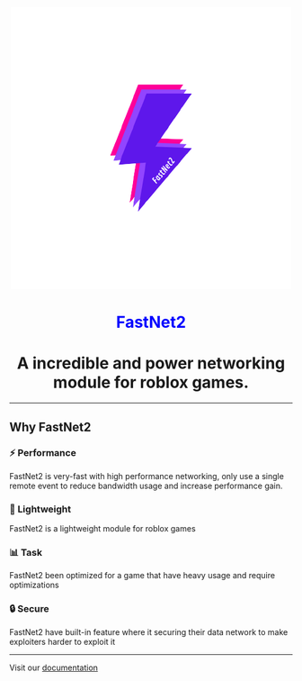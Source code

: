 <div align="center">
	<img src="docs/public/header.png" alt="FastNet2 icon" />
    <h1><span style="color:blue;">FastNet2</span></h1>
    <p><h1>A incredible and power networking module for roblox games.</h1></p>
</div>

---

## Why FastNet2

### ⚡ Performance
FastNet2 is very-fast with high performance networking, only use a single remote event to reduce bandwidth usage and increase performance gain.

### 🍃 Lightweight
FastNet2 is a lightweight module for roblox games

### 📊 Task
FastNet2 been optimized for a game that have heavy usage and require optimizations

### 🔒 Secure
FastNet2 have built-in feature where it securing their data network to make exploiters harder to exploit it

---

Visit our [documentation](https://imezx.github.io/FastNet2)